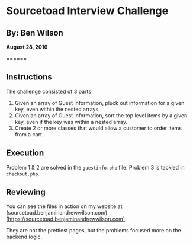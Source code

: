 # Sourcetoad Interview Challenge
## By: Ben Wilson
__August 28, 2016__

======

## Instructions

The challenge consisted of 3 parts
1. Given an array of Guest information, pluck out information for a given key, even within the nested arrays.
2. Given an array of Guest information, sort the top level items by a given key, even if the key was within a nested array.
3. Create 2 or more classes that would allow a customer to order items from a cart.

## Execution

Problem 1 & 2 are solved in the `guestinfo.php` file.
Problem 3 is tackled in `checkout.php`.

## Reviewing

You can see the files in action on my website at (sourcetoad.benjaminandrewwilson.com)[https://sourcetoad.benjaminandrewwilson.com]

They are not the prettiest pages, but the problems focused more on the backend logic.


